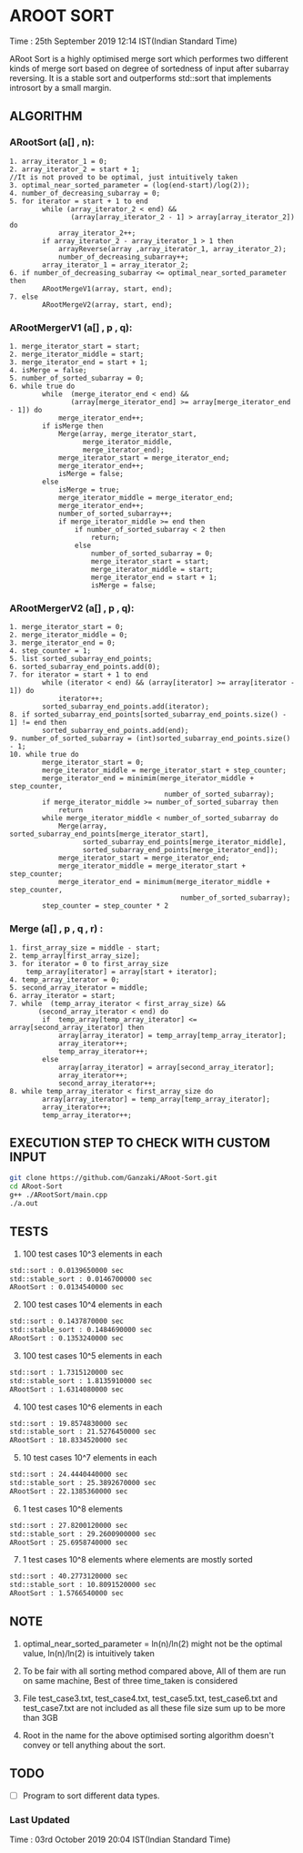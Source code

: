 # AROOT SORT

Time : 25th September 2019 12:14 IST(Indian Standard Time)


ARoot Sort is a highly optimised merge sort which performes two different kinds of merge sort based on degree of sortedness of input after subarray reversing.
It is a stable sort and outperforms std::sort that implements introsort by a small margin.




## ALGORITHM


### ARootSort (a[] , n):


    1. array_iterator_1 = 0;
    2. array_iterator_2 = start + 1;
    //It is not proved to be optimal, just intuitively taken
    3. optimal_near_sorted_parameter = (log(end-start)/log(2));
    4. number_of_decreasing_subarray = 0;
    5. for iterator = start + 1 to end  
            while (array_iterator_2 < end) && 
                   (array[array_iterator_2 - 1] > array[array_iterator_2]) do
                array_iterator_2++;
            if array_iterator_2 - array_iterator_1 > 1 then
                arrayReverse(array ,array_iterator_1, array_iterator_2);
                number_of_decreasing_subarray++;
            array_iterator_1 = array_iterator_2;
    6. if number_of_decreasing_subarray <= optimal_near_sorted_parameter then
            ARootMergeV1(array, start, end);
    7. else
            ARootMergeV2(array, start, end);



### ARootMergerV1 (a[] , p , q):


    1. merge_iterator_start = start;
    2. merge_iterator_middle = start;
    3. merge_iterator_end = start + 1;
    4. isMerge = false;
    5. number_of_sorted_subarray = 0;
    6. while true do
            while  (merge_iterator_end < end) && 
                   (array[merge_iterator_end] >= array[merge_iterator_end - 1]) do
                merge_iterator_end++;
            if isMerge then
                Merge(array, merge_iterator_start, 
                      merge_iterator_middle, 
                      merge_iterator_end);
                merge_iterator_start = merge_iterator_end;
                merge_iterator_end++;
                isMerge = false;
            else
                isMerge = true;
                merge_iterator_middle = merge_iterator_end;
                merge_iterator_end++;
                number_of_sorted_subarray++;
                if merge_iterator_middle >= end then
                    if number_of_sorted_subarray < 2 then 
                        return;
                    else 
                        number_of_sorted_subarray = 0;
                        merge_iterator_start = start;
                        merge_iterator_middle = start;
                        merge_iterator_end = start + 1;
                        isMerge = false;




### ARootMergerV2 (a[] , p , q):


    1. merge_iterator_start = 0;
    2. merge_iterator_middle = 0;
    3. merge_iterator_end = 0;
    4. step_counter = 1;
    5. list sorted_subarray_end_points;
    6. sorted_subarray_end_points.add(0);
    7. for iterator = start + 1 to end
            while (iterator < end) && (array[iterator] >= array[iterator - 1]) do
                iterator++;
            sorted_subarray_end_points.add(iterator);
    8. if sorted_subarray_end_points[sorted_subarray_end_points.size() - 1] != end then
            sorted_subarray_end_points.add(end);
    9. number_of_sorted_subarray = (int)sorted_subarray_end_points.size() - 1;
    10. while true do
            merge_iterator_start = 0;
            merge_iterator_middle = merge_iterator_start + step_counter;
            merge_iterator_end = minimim(merge_iterator_middle + step_counter, 
                                          number_of_sorted_subarray);
            if merge_iterator_middle >= number_of_sorted_subarray then
                return
            while merge_iterator_middle < number_of_sorted_subarray do
                Merge(array, sorted_subarray_end_points[merge_iterator_start], 
                      sorted_subarray_end_points[merge_iterator_middle], 
                      sorted_subarray_end_points[merge_iterator_end]);
                merge_iterator_start = merge_iterator_end;
                merge_iterator_middle = merge_iterator_start + step_counter;
                merge_iterator_end = minimum(merge_iterator_middle + step_counter, 
                                              number_of_sorted_subarray);
            step_counter = step_counter * 2


### Merge (a[] , p , q , r) :


    1. first_array_size = middle - start;
    2. temp_array[first_array_size];
    3. for iterator = 0 to first_array_size
        temp_array[iterator] = array[start + iterator];
    4. temp_array_iterator = 0;
    5. second_array_iterator = middle;
    6. array_iterator = start;
    7. while  (temp_array_iterator < first_array_size) && 
           (second_array_iterator < end) do
            if  temp_array[temp_array_iterator] <= array[second_array_iterator] then
                array[array_iterator] = temp_array[temp_array_iterator];
                array_iterator++;
                temp_array_iterator++;
            else
                array[array_iterator] = array[second_array_iterator];
                array_iterator++;
                second_array_iterator++;
    8. while temp_array_iterator < first_array_size do
            array[array_iterator] = temp_array[temp_array_iterator];
            array_iterator++;
            temp_array_iterator++;





## EXECUTION STEP TO CHECK WITH CUSTOM INPUT


```bash
git clone https://github.com/Ganzaki/ARoot-Sort.git
cd ARoot-Sort
g++ ./ARootSort/main.cpp
./a.out
```



## TESTS

1. 100 test cases 10^3 elements in each

```bash
std::sort : 0.0139650000 sec
std::stable_sort : 0.0146700000 sec
ARootSort : 0.0134540000 sec
```


2. 100 test cases 10^4 elements in each

```bash
std::sort : 0.1437870000 sec
std::stable_sort : 0.1484690000 sec
ARootSort : 0.1353240000 sec
```


3. 100 test cases 10^5 elements in each

```bash
std::sort : 1.7315120000 sec
std::stable_sort : 1.8135910000 sec
ARootSort : 1.6314080000 sec
```



4. 100 test cases 10^6 elements in each

```bash
std::sort : 19.8574830000 sec
std::stable_sort : 21.5276450000 sec
ARootSort : 18.8334520000 sec
```



5. 10 test cases 10^7 elements in each

```bash
std::sort : 24.4440440000 sec
std::stable_sort : 25.3892670000 sec
ARootSort : 22.1385360000 sec
```



6. 1 test cases 10^8 elements

```bash
std::sort : 27.8200120000 sec
std::stable_sort : 29.2600900000 sec
ARootSort : 25.6958740000 sec
```



7. 1 test cases 10^8 elements where elements are mostly sorted

```bash
std::sort : 40.2773120000 sec
std::stable_sort : 10.8091520000 sec
ARootSort : 1.5766540000 sec
```





## NOTE 
1. optimal_near_sorted_parameter = ln(n)/ln(2) might not be the optimal value, ln(n)/ln(2) is intuitively taken

2. To be fair with all sorting method compared above,
        All of them are run on same machine, 
        Best of three time_taken is considered
        

3. File test_case3.txt, test_case4.txt, test_case5.txt, test_case6.txt and test_case7.txt are not included as all these file size sum up to be more than 3GB

4. Root in the name for the above optimised sorting algorithm doesn't convey or tell anything about the sort.




## TODO

- [ ] Program to sort different data types.




### Last Updated

Time : 03rd October 2019 20:04 IST(Indian Standard Time)

